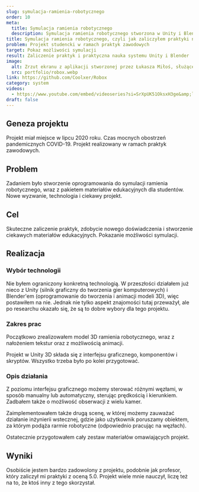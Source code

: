 ```yaml
---
slug: symulacja-ramienia-robotycznego
order: 10
meta:
  title: Symulacja ramienia robotycznego
  description: Symulacja ramienia robotycznego stworzona w Unity i Blenderze, prezentuje możliwości sterowania i wizualizacji ruchu
title: Symulacja ramienia robotycznego, czyli jak zaliczyłem praktyki na studiach
problem: Projekt studencki w ramach praktyk zawodowych
target: Pokaz możliwości symulacji
result: Zaliczenie praktyk i praktyczna nauka systemu Unity i Blender
image:
  alt: Zrzut ekranu z aplikacji stworzonej przez Łukasza Miłoś, służącej do symulacji sterowania ramieniem robotycznym
  src: portfolio/robox.webp
link: https://github.com/Coolxer/Robox
category: system
videos:
  - https://www.youtube.com/embed/videoseries?si=SrXpUK51OksxH3ge&amp;list=PL5tp2Ne3qPmbV8q4IK6VXxMdpsV8u97qa
draft: false
---
```


## Geneza projektu

Projekt miał miejsce w lipcu 2020 roku. Czas mocnych obostrzeń pandemicznych COVID-19. Projekt realizowany w ramach praktyk zawodowych.

## Problem

Zadaniem było stworzenie oprogramowania do symulacji ramienia robotycznego, wraz z pakietem materiałów edukacyjnych dla studentów. Nowe wyzwanie, technologia i ciekawy projekt.

## Cel

Skuteczne zaliczenie praktyk, zdobycie nowego doświadczenia i stworzenie ciekawych materiałów edukacyjnych. Pokazanie możliwości symulacji.

## Realizacja

### Wybór technologii

Nie byłem ograniczony konkretną technologią. W przeszłości działałem już nieco z Unity (silnik graficzny do tworzenia gier komputerowych) i Blender'em (oprogramowanie do tworzenia i animacji modeli 3D), więc postawiłem na nie. Jednak nie tylko aspekt znajomości tutaj przeważył, ale po researchu okazało się, że są to dobre wybory dla tego projektu.

### Zakres prac

Początkowo zrealizowałem model 3D ramienia robotycznego, wraz z nałożeniem tekstur oraz z możliwością animacji.

Projekt w Unity 3D składa się z interfejsu graficznego, komponentów i skryptów. Wszystko trzeba było po kolei przygotować.

### Opis działania

Z poziomu interfejsu graficznego możemy sterować różnymi węzłami, w sposób manualny lub automatyczny, sterując prędkością i kierunkiem. Zadbałem także o możliwość obserwacji z wielu kamer.

Zaimplementowałem także drugą scenę, w której możemy zauważać działanie inżynierii wstecznej, gdzie jako użytkownik poruszamy obiektem, za którym podąża rarmie robotyczne (odpowiednio pracując na węzłach).

Ostatecznie przygotowałem cały zestaw materiałów omawiających projekt.

## Wyniki

Osobiście jestem bardzo zadowolony z projektu, podobnie jak profesor, który zaliczył mi praktyki z oceną 5.0. Projekt wiele mnie nauczył, liczę też na to, że ktoś inny z tego skorzystał.
